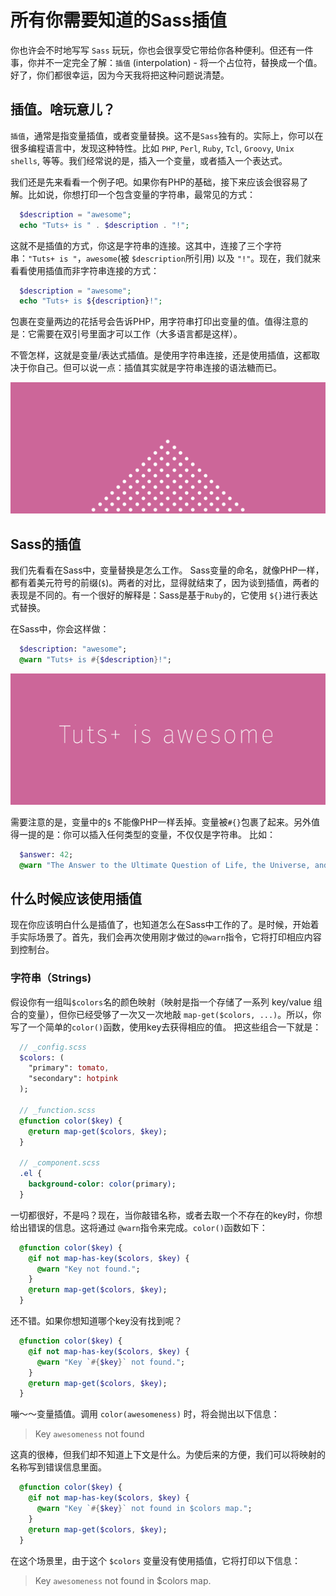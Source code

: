 # 所有你需要知道的Sass插值

你也许会不时地写写 `Sass` 玩玩，你也会很享受它带给你各种便利。但还有一件事，你并不一定完全了解：`插值` (interpolation) - 将一个占位符，替换成一个值。好了，你们都很幸运，因为今天我将把这种问题说清楚。

## 插值。啥玩意儿？
`插值`，通常是指变量插值，或者变量替换。这不是`Sass`独有的。实际上，你可以在很多编程语言中，发现这种特性。比如 `PHP`, `Perl`, `Ruby`, `Tcl`, `Groovy`, `Unix shells`, 等等。我们经常说的是，插入一个变量，或者插入一个表达式。

我们还是先来看看一个例子吧。如果你有PHP的基础，接下来应该会很容易了解。比如说，你想打印一个包含变量的字符串，最常见的方式：

```PHP
  $description = "awesome";
  echo "Tuts+ is " . $description . "!";
```
这就不是插值的方式，你这是字符串的连接。这其中，连接了三个字符串：`"Tuts+ is "`，`awesome`(被 `$description`所引用) 以及 `"!"`。现在，我们就来看看使用插值而非字符串连接的方式：

```PHP
  $description = "awesome";
  echo "Tuts+ is ${description}!";
```
包裹在变量两边的花括号会告诉PHP，用字符串打印出变量的值。值得注意的是：它需要在双引号里面才可以工作（大多语言都是这样）。

不管怎样，这就是变量/表达式插值。是使用字符串连接，还是使用插值，这都取决于你自己。但可以说一点：插值其实就是字符串连接的语法糖而已。

![Sweet](../images/pour.png "Sweet")

## Sass的插值
我们先看看在Sass中，变量替换是怎么工作。
Sass变量的命名，就像PHP一样，都有着美元符号的前缀(`$`)。两者的对比，显得就结束了，因为谈到插值，两者的表现是不同的。有一个很好的解释是：Sass是基于`Ruby`的，它使用 `${}`进行表达式替换。

在Sass中，你会这样做：
```Sass
  $description: "awesome";
  @warn "Tuts+ is #{$description}!";
```
![Awesome](../images/awesome.png "awesome")

需要注意的是，变量中的`$` 不能像PHP一样丢掉。变量被`#{}`包裹了起来。另外值得一提的是：你可以插入任何类型的变量，不仅仅是字符串。
比如：
```Sass
  $answer: 42;
  @warn "The Answer to the Ultimate Question of Life, the Universe, and Everything is #{$answer}.";
```

## 什么时候应该使用插值
现在你应该明白什么是插值了，也知道怎么在Sass中工作的了。是时候，开始着手实际场景了。首先，我们会再次使用刚才做过的`@warn`指令，它将打印相应内容到控制台。

### 字符串（Strings)
假设你有一组叫`$colors`名的颜色映射（映射是指一个存储了一系列 key/value 组合的变量），但你已经受够了一次又一次地敲 `map-get($colors, ...)`。所以，你写了一个简单的`color()`函数，使用key去获得相应的值。
把这些组合一下就是：

```Sass
  // _config.scss
  $colors: (
    "primary": tomato,
    "secondary": hotpink
  );

  // _function.scss
  @function color($key) {
    @return map-get($colors, $key);
  }

  // _component.scss
  .el {
    background-color: color(primary);
  }
```

一切都很好，不是吗？现在，当你敲错名称，或者去取一个不存在的key时，你想给出错误的信息。这将通过 `@warn`指令来完成。`color()`函数如下：

```Sass
  @function color($key) {
    @if not map-has-key($colors, $key) {
      @warn "Key not found.";
    }
    @return map-get($colors, $key);
  }
```
还不错。如果你想知道哪个key没有找到呢？

```Sass
  @function color($key) {
    @if not map-has-key($colors, $key) {
      @warn "Key `#{$key}` not found.";
    }
    @return map-get($colors, $key);
  }
```

嘣～～变量插值。调用 `color(awesomeness)` 时，将会抛出以下信息：
> Key `awesomeness` not found

这真的很棒，但我们却不知道上下文是什么。为使后来的方便，我们可以将映射的名称写到错误信息里面。
```Sass
  @function color($key) {
    @if not map-has-key($colors, $key) {
      @warn "Key `#{$key}` not found in $colors map.";
    }
    @return map-get($colors, $key);
  }
```

在这个场景里，由于这个 `$colors` 变量没有使用插值，它将打印以下信息：
> Key `awesomeness` not found in $colors map.

